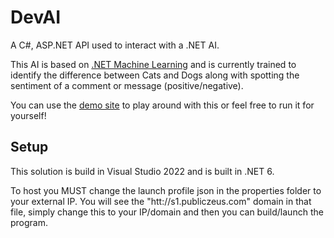 # DevAI
A C#, ASP.NET API used to interact with a .NET AI.

This AI is based on [.NET Machine Learning](https://dotnet.microsoft.com/en-us/apps/machinelearning-ai) and is currently trained to identify the difference between Cats and Dogs along with spotting the sentiment of a comment or message (positive/negative).

You can use the [demo site](http://s1.publiczeus.com:5165/) to play around with this or feel free to run it for yourself!

## Setup
This solution is build in Visual Studio 2022 and is built in .NET 6.

To host you MUST change the launch profile json in the properties folder to your external IP. You will see the "htt://s1.publiczeus.com" domain in that file, simply change this to your IP/domain and then you can build/launch the program.
